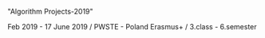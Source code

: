 "Algorithm Projects-2019" 


Feb 2019 - 17 June 2019 / PWSTE - Poland
Erasmus+ / 3.class - 6.semester
